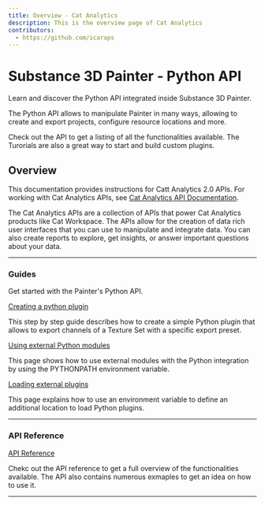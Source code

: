 ```yaml
---
title: Overview - Cat Analytics
description: This is the overview page of Cat Analytics
contributors:
  - https://github.com/icaraps
---
```


<Hero slots="heading, text"/>

# Substance 3D Painter - Python API

Learn and discover the Python API integrated inside Substance 3D Painter.

The Python API allows to manipulate Painter in many ways, allowing to create and export projects, configure resource locations and more.

Check out the API to get a listing of all the functionalities available. The Turorials are also a great way to start and build custom plugins.

<Resources slots="heading"/>

## Overview

This documentation provides instructions for Catt Analytics 2.0 APIs. For working with Cat Analytics APIs, see [Cat Analytics API Documentation](https://github.com/AdobeDocs/dev-site).

The Cat Analytics APIs are a collection of APIs that power Cat Analytics products like Cat Workspace.
The APIs allow for the creation of data rich user interfaces that you can use to manipulate and integrate data.
You can also create reports to explore, get insights, or answer important questions about your data.

---

<DiscoverBlock slots="heading, link, text"/>

### Guides

Get started with the Painter's Python API.

[Creating a python plugin](/guides/creating-python-plugin/)

This step by step guide describes how to create a simple Python plugin that allows to export channels of a Texture Set with a specific export preset.

<DiscoverBlock slots="link, text"/>

[Using external Python modules](/guides/using-external-modules/)

This page shows how to use external modules with the Python integration by using the PYTHONPATH environment variable.

<DiscoverBlock slots="link, text"/>

[Loading external plugins](/guides/loading-external-plugins/)

This page explains how to use an environment variable to define an additional location to load Python plugins.

---

<DiscoverBlock width="100%" slots="heading, link, text"/>

### API Reference

[API Reference](api/)

Chekc out the API reference to get a full overview of the functionalities available. The API also contains numerous exmaples to get an idea on how to use it.

---
